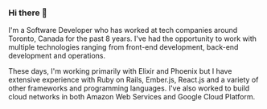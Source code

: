 ### Hi there 👋

I'm a Software Developer who has worked at tech companies around Toronto, Canada for the past 8 years.  I've had the opportunity to work with multiple technologies ranging from front-end development, back-end development and operations.

These days, I'm working primarily with Elixir and Phoenix but I have extensive experience with Ruby on Rails, Ember.js, React.js and a variety of other frameworks and programming languages.  I've also worked to build cloud networks in both Amazon Web Services and Google Cloud Platform.

<!--
**michaelfich/michaelfich** is a ✨ _special_ ✨ repository because its `README.md` (this file) appears on your GitHub profile.

Here are some ideas to get you started:

- 🔭 I’m currently working on ...
- 🌱 I’m currently learning ...
- 👯 I’m looking to collaborate on ...
- 🤔 I’m looking for help with ...
- 💬 Ask me about ...
- 📫 How to reach me: ...
- 😄 Pronouns: ...
- ⚡ Fun fact: ...
-->
